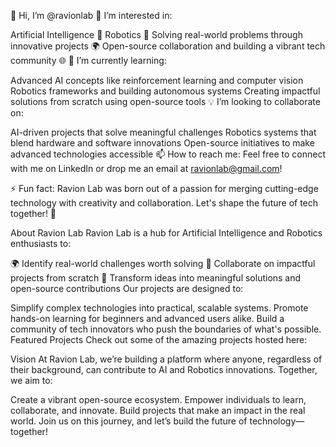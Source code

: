 👋 Hi, I’m @ravionlab
👀 I’m interested in:

Artificial Intelligence 🤖
Robotics 🤖
Solving real-world problems through innovative projects 🌍
Open-source collaboration and building a vibrant tech community 🌐
🌱 I’m currently learning:

Advanced AI concepts like reinforcement learning and computer vision
Robotics frameworks and building autonomous systems
Creating impactful solutions from scratch using open-source tools
💡 I’m looking to collaborate on:

AI-driven projects that solve meaningful challenges
Robotics systems that blend hardware and software innovations
Open-source initiatives to make advanced technologies accessible
📫 How to reach me:
Feel free to connect with me on LinkedIn or drop me an email at ravionlab@gmail.com!

⚡ Fun fact:
Ravion Lab was born out of a passion for merging cutting-edge technology with creativity and collaboration. Let's shape the future of tech together! 🚀

About Ravion Lab
Ravion Lab is a hub for Artificial Intelligence and Robotics enthusiasts to:

🌍 Identify real-world challenges worth solving
🤝 Collaborate on impactful projects from scratch
🚀 Transform ideas into meaningful solutions and open-source contributions
Our projects are designed to:

Simplify complex technologies into practical, scalable systems.
Promote hands-on learning for beginners and advanced users alike.
Build a community of tech innovators who push the boundaries of what's possible.
Featured Projects
Check out some of the amazing projects hosted here:

Vision
At Ravion Lab, we’re building a platform where anyone, regardless of their background, can contribute to AI and Robotics innovations. Together, we aim to:

Create a vibrant open-source ecosystem.
Empower individuals to learn, collaborate, and innovate.
Build projects that make an impact in the real world.
Join us on this journey, and let’s build the future of technology—together!

